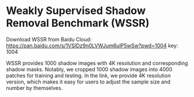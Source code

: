 # Weakly Supervised Shadow Removal Benchmark (WSSR)
Download WSSR from Baidu Cloud: https://pan.baidu.com/s/1VSIDz9n0LVWJum6ulP5wSw?pwd=1004 key: 1004

WSSR provides 1000 shadow images with 4K resolution and corresponding shadow masks.
Notably, we cropped 1000 shadow images into 4000 patches for training and testing.
In the link, we provide 4K resolution version, which makes it easy for users to adjust the sample size and number by themselves.

